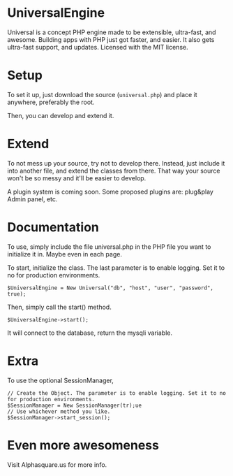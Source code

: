UniversalEngine
===============

Universal is a concept PHP engine made to be extensible, ultra-fast, and awesome. Building apps with PHP just got faster, and easier. It also gets ultra-fast support, and updates. Licensed with the MIT license.

Setup
===============

To set it up, just download the source (``universal.php``) and place it anywhere, preferably the root.

Then, you can develop and extend it. 

Extend
===============

To not mess up your source, try not to develop there. Instead, just include it into another file, and extend the classes from there. That way your source won't be so messy and it'll be easier to develop. 

A plugin system is coming soon. Some proposed plugins are: plug&play Admin panel, etc.

Documentation
===============

To use, simply include the file universal.php in the PHP file you want to initialize it in. Maybe even in each page.


To start, initialize the class. The last parameter is to enable logging. Set it to no for production environments.

  ``$UniversalEngine = New Universal("db", "host", "user", "password", true);``

Then, simply call the start() method.

  ``$UniversalEngine->start();``

It will connect to the database, return the mysqli variable.

Extra
=====

To use the optional SessionManager, 


	// Create the Object. The parameter is to enable logging. Set it to no for production environments.
	$SessionManager = New SessionManager(tr);ue
	// Use whichever method you like.
	$SessionManager->start_session();


Even more awesomeness
=====================

Visit Alphasquare.us for more info.
